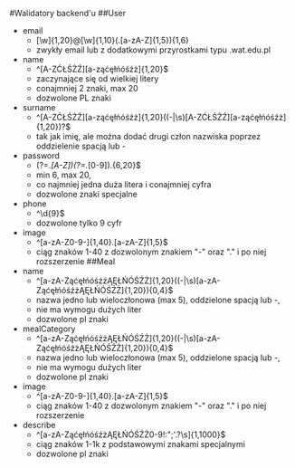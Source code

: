 #Walidatory backend'u
##User
* email
    * [\w]{1,20}@[\w]{1,10}(\.[a-zA-Z]{1,5}){1,6}
    * zwykły email lub z dodatkowymi przyrostkami typu .wat.edu.pl
* name
    * ^[A-ZĆŁŚŻŹ][a-ząćęłńóśźż]{1,20}$
    * zaczynające się od wielkiej litery
    * conajmniej 2 znaki, max 20
    * dozwolone PL znaki
* surname
    * ^[A-ZĆŁŚŻŹ][a-ząćęłńóśźż]{1,20}((-|\s)[A-ZĆŁŚŻŹ][a-ząćęłńóśźż]{1,20})?$
    * tak jak imię, ale można dodać drugi człon nazwiska poprzez oddzielenie spacją lub -
* password
    * (?=.*[A-Z])(?=.*[0-9]).{6,20}$
    * min 6, max 20, 
    * co najmniej jedna duża litera i conajmniej cyfra
    * dozwolone znaki specjalne
* phone
    * ^\d{9}$
    * dozwolone tylko 9 cyfr
* image
    * ^[a-zA-Z0-9-]{1,40}\.[a-zA-Z]{1,5}$
    * ciąg znaków 1-40 z dozwolonym znakiem "-" oraz "." i po niej rozszerzenie
##Meal
* name
    * ^[a-zA-ZąćęłńóśźżĄĘŁŃÓŚŹŻ]{1,20}((-|\s)[a-zA-ZąćęłńóśźżĄĘŁŃÓŚŹŻ]{1,20}){0,4}$
    * nazwa jedno lub wieloczłonowa (max 5), oddzielone spacją lub -, 
    * nie ma wymogu dużych liter
    * dozwolone pl znaki
* mealCategory
    * ^[a-zA-ZąćęłńóśźżĄĘŁŃÓŚŹŻ]{1,20}((-|\s)[a-zA-ZąćęłńóśźżĄĘŁŃÓŚŹŻ]{1,20}){0,4}$
    * nazwa jedno lub wieloczłonowa (max 5), oddzielone spacją lub -, 
    * nie ma wymogu dużych liter
    * dozwolone pl znaki
* image
    * ^[a-zA-Z0-9-]{1,40}\.[a-zA-Z]{1,5}$
    * ciąg znaków 1-40 z dozwolonym znakiem "-" oraz "." i po niej rozszerzenie
* describe
    * ^[a-zA-ZąćęłńóśźżĄĘŁŃÓŚŹŻ0-9!:";'.?\s]{1,1000}$
    * ciąg znaków 1-1k z podstawowymi znakami specjalnymi
    * dozwolone pl znaki
    